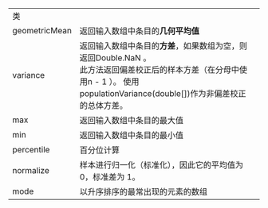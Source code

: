 |               |                                                              |      |
| ------------- | ------------------------------------------------------------ | ---- |
| 类            |                                                              |      |
| geometricMean | 返回输入数组中条目的**几何平均值**                           |      |
| variance      | 返回输入数组中条目的**方差**，如果数组为空，则返回Double.NaN 。<br/>此方法返回偏差校正后的样本方差（在分母中使用n - 1 ）。 使用populationVariance(double[])作为非偏差校正的总体方差。 |      |
| max           | 返回输入数组中条目的最大值                                   |      |
| min           | 返回输入数组中条目的最小值                                   |      |
| percentile    | 百分位计算                                                   |      |
| normalize     | 样本进行归一化（标准化），因此它的平均值为 0，标准差为 1。   |      |
| mode          | 以升序排序的最常出现的元素的数组                             |      |

